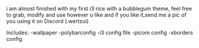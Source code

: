 i am almost finished with my first i3 rice with a bubblegum theme, 
feel free to grab, modify and use however u like and if you like it,send me a pic of you using it on Discord (.wertzui)

Includes:
-wallpaper
-polybarconfig
-i3 config file
-picom config
-xborders config

